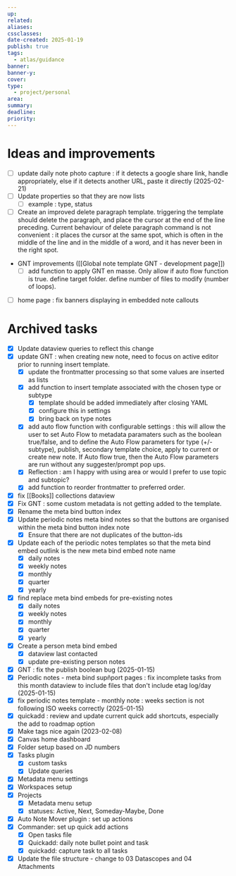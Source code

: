 ```yaml
---
up: 
related: 
aliases: 
cssclasses: 
date-created: 2025-01-19
publish: true
tags:
  - atlas/guidance
banner: 
banner-y: 
cover: 
type:
  - project/personal
area: 
summary: 
deadline: 
priority:
---
```

# Ideas and improvements
- [ ] update daily note photo capture : if it detects a google share link, handle appropriately, else if it detects another URL, paste it directly (2025-02-21)
- [ ] Update properties so that they are now lists
    - [ ] example : type, status
- [ ] Create an improved delete paragraph template. triggering the template should delete the paragraph, and place the cursor at the end of the line preceding. Current behaviour of delete paragraph command is not convenient : it places the cursor at the same spot, which is often in the middle of the line and in the middle of a word, and it has never been in the right spot.
- GNT improvements ([[Global note template GNT - development page]])
    - [ ] add function to apply GNT en masse. Only allow if auto flow function is true.  define target folder. define number of files to modify (number of loops).
- [ ] home page : fix banners displaying in embedded note callouts


# Archived tasks
- [x] Update dataview queries to reflect this change
- [x] update GNT : when creating new note, need to focus on active editor prior to running insert template.
    - [x] update the frontmatter processing so that some values are inserted as lists 
    - [x] add function to insert template associated with the chosen type or subtype
        - [x] template should be added immediately after closing YAML
        - [x] configure this in settings
        - [x] bring back on type notes
    - [x] add auto flow function with configurable settings : this will allow the user to set Auto Flow to metadata paramaters such as the boolean true/false, and to define the Auto Flow parameters for type (+/- subtype), publish, secondary template choice, apply to current or create new note. If Auto flow true, then the Auto Flow parameters are run without any suggester/prompt pop ups.
    - [x] Reflection : am I happy with using area or would I prefer to use topic and subtopic?
    - [x] add function to reorder frontmatter to preferred order. 
- [x] fix [[Books]] collections dataview
- [x] Fix GNT : some custom metadata is not getting added to the template.
- [x] Rename the meta bind button index
- [x] Update periodic notes meta bind notes so that the buttons are organised within the meta bind button index note
    - [x] Ensure that there are not duplicates of the button-ids
- [x] Update each of the periodic notes templates so that the meta bind embed outlink is the new meta bind embed note name 
    - [x] daily notes
    - [x] weekly notes
    - [x] monthly
    - [x] quarter
    - [x] yearly
- [x] find replace meta bind embeds for pre-existing notes
    - [x] daily notes
    - [x] weekly notes
    - [x] monthly
    - [x] quarter
    - [x] yearly
- [x] Create a person meta bind embed
    - [x] dataview last contacted
    - [x] update pre-existing person notes
- [x] GNT : fix the publish boolean bug (2025-01-15)
- [x] Periodic notes - meta bind supñport pages : fix incomplete tasks from this month dataview to include  files that don't include etag log/day (2025-01-15)
- [x] fix periodic notes template - monthly note : weeks section is not following ISO weeks correctly (2025-01-15)
- [x] quickadd : review and update current quick add shortcuts, especially the add to roadmap option
- [x] Make tags nice again (2023-02-08) 
- [x] Canvas home dashboard
- [x] Folder setup based on JD numbers
- [x] Tasks plugin 
    - [x] custom tasks
    - [x] Update queries
- [x] Metadata menu settings
- [x] Workspaces setup
- [x] Projects 
    - [x] Metadata menu setup
    - [x] statuses: Active, Next, Someday-Maybe, Done
- [x] Auto Note Mover plugin : set up actions
- [x] Commander: set up quick add actions
    - [x] Open tasks file
    - [x] Quickadd: daily note bullet point and task
    - [x] quickadd: capture task to all tasks
- [x] Update the file structure - change to 03 Datascopes and 04 Attachments